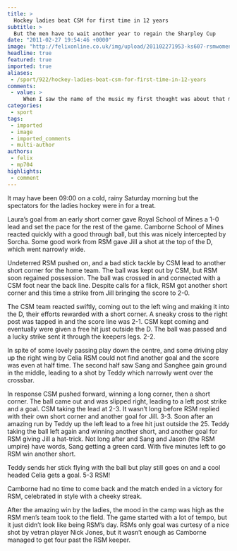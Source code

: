 ```yaml
---
title: >
  Hockey ladies beat CSM for first time in 12 years
subtitle: >
  But the men have to wait another year to regain the Sharpley Cup
date: "2011-02-27 19:54:46 +0000"
image: "http://felixonline.co.uk/img/upload/201102271953-ks607-rsmwomen.jpg"
headline: true
featured: true
imported: true
aliases:
 - /sport/922/hockey-ladies-beat-csm-for-first-time-in-12-years
comments:
 - value: >
     When I saw the name of the music my first thought was about that music from the game Okami Sun Rises that theme is ratehr epic!Well, besides the name, these musics have nothing in common. lol.The release of the disc is set for today, right?Is kind of weird to see Garanhuns in this way . Feels more dramatic and beautiful.,I have had around 30 <a href="http://gofckddf.com">tdears</a> so far, on several demo accounts with Forex MegaDroid and until now all of them where profitable.Today I started to use Forex MegaDroid on my Easy Forex Live account. It took 2 <a href="http://gofckddf.com">tdears</a>, both winners. So far so good., patch cheap auto insutance online cialis insurance apply california car insurance how it works
categories:
 - sport
tags:
 - imported
 - image
 - imported_comments
 - multi-author
authors:
 - felix
 - mp704
highlights:
 - comment
---
```


It may have been 09:00 on a cold, rainy Saturday morning but the spectators for the ladies hockey were in for a treat.

Laura’s goal from an early short corner gave Royal School of Mines a 1-0 lead and set the pace for the rest of the game. Camborne School of Mines reacted quickly with a good through ball, but this was nicely intercepted by Sorcha. Some good work from RSM gave Jill a shot at the top of the D, which went narrowly wide.

Undeterred RSM pushed on, and a bad stick tackle by CSM lead to another short corner for the home team. The ball was kept out by CSM, but RSM soon regained possession. The ball was crossed in and connected with a CSM foot near the back line. Despite calls for a flick, RSM got another short corner and this time a strike from Jill bringing the score to 2-0.

The CSM team reacted swiftly, coming out to the left wing and making it into the D, their efforts rewarded with a short corner. A sneaky cross to the right post was tapped in and the score line was 2-1. CSM kept coming and eventually were given a free hit just outside the D. The ball was passed and a lucky strike sent it through the keepers legs. 2-2.

In spite of some lovely passing play down the centre, and some driving play up the right wing by Celia RSM could not find another goal and the score was even at half time. The second half saw Sang and Sanghee gain ground in the middle, leading to a shot by Teddy which narrowly went over the crossbar.

In response CSM pushed forward, winning a long corner, then a short corner. The ball came out and was slipped right, leading to a left post strike and a goal. CSM taking the lead at 2-3. It wasn’t long before RSM replied with their own short corner and another goal for Jill. 3-3. Soon after an amazing run by Teddy up the left lead to a free hit just outside the 25. Teddy taking the ball left again and winning another short, and another goal for RSM giving Jill a hat-trick. Not long after and Sang and Jason (the RSM umpire) have words, Sang getting a green card. With five minutes left to go RSM win another short.

Teddy sends her stick flying with the ball but play still goes on and a cool headed Celia gets a goal. 5-3 RSM!

Camborne had no time to come back and the match ended in a victory for RSM, celebrated in style with a cheeky streak.

<![CDATA[
p.p1 {margin: 0.0px 0.0px 0.0px 0.0px; text-align: justify; font: 9.0px Times}	]]>

After the amazing win by the ladies, the mood in the camp was high as the RSM men’s team took to the field. The game started with a lot of tempo, but it just didn’t look like being RSM’s day. RSMs only goal was curtesy of a nice shot by vetran player Nick Jones, but it wasn’t enough as Camborne managed to get four past the RSM keeper.
